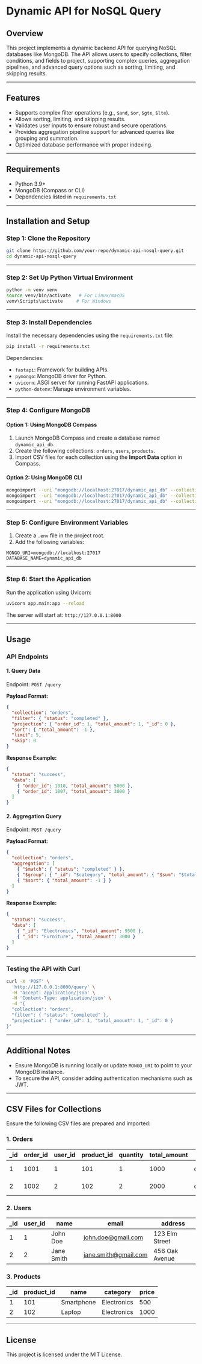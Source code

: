 # Dynamic API for NoSQL Query

## Overview
This project implements a dynamic backend API for querying NoSQL databases like MongoDB. The API allows users to specify collections, filter conditions, and fields to project, supporting complex queries, aggregation pipelines, and advanced query options such as sorting, limiting, and skipping results.

---

## Features
- Supports complex filter operations (e.g., `$and`, `$or`, `$gte`, `$lte`).
- Allows sorting, limiting, and skipping results.
- Validates user inputs to ensure robust and secure operations.
- Provides aggregation pipeline support for advanced queries like grouping and summation.
- Optimized database performance with proper indexing.

---

## Requirements
- Python 3.9+
- MongoDB (Compass or CLI)
- Dependencies listed in `requirements.txt`

---

## Installation and Setup

### **Step 1: Clone the Repository**
```bash
git clone https://github.com/your-repo/dynamic-api-nosql-query.git
cd dynamic-api-nosql-query
```

---

### **Step 2: Set Up Python Virtual Environment**
```bash
python -m venv venv
source venv/bin/activate   # For Linux/macOS
venv\Scripts\activate     # For Windows
```

---

### **Step 3: Install Dependencies**
Install the necessary dependencies using the `requirements.txt` file:
```bash
pip install -r requirements.txt
```

Dependencies:
- `fastapi`: Framework for building APIs.
- `pymongo`: MongoDB driver for Python.
- `uvicorn`: ASGI server for running FastAPI applications.
- `python-dotenv`: Manage environment variables.

---

### **Step 4: Configure MongoDB**

#### **Option 1: Using MongoDB Compass**
1. Launch MongoDB Compass and create a database named `dynamic_api_db`.
2. Create the following collections: `orders`, `users`, `products`.
3. Import CSV files for each collection using the **Import Data** option in Compass.

#### **Option 2: Using MongoDB CLI**
```bash
mongoimport --uri "mongodb://localhost:27017/dynamic_api_db" --collection orders --type csv --headerline --file orders.csv
mongoimport --uri "mongodb://localhost:27017/dynamic_api_db" --collection users --type csv --headerline --file users.csv
mongoimport --uri "mongodb://localhost:27017/dynamic_api_db" --collection products --type csv --headerline --file products.csv
```

---

### **Step 5: Configure Environment Variables**
1. Create a `.env` file in the project root.
2. Add the following variables:
```env
MONGO_URI=mongodb://localhost:27017
DATABASE_NAME=dynamic_api_db
```

---

### **Step 6: Start the Application**
Run the application using Uvicorn:
```bash
uvicorn app.main:app --reload
```

The server will start at: `http://127.0.0.1:8000`

---

## Usage

### **API Endpoints**

#### **1. Query Data**
Endpoint: `POST /query`

**Payload Format:**
```json
{
  "collection": "orders",
  "filter": { "status": "completed" },
  "projection": { "order_id": 1, "total_amount": 1, "_id": 0 },
  "sort": { "total_amount": -1 },
  "limit": 5,
  "skip": 0
}
```

**Response Example:**
```json
{
  "status": "success",
  "data": [
    { "order_id": 1010, "total_amount": 5000 },
    { "order_id": 1007, "total_amount": 3000 }
  ]
}
```

#### **2. Aggregation Query**
Endpoint: `POST /query`

**Payload Format:**
```json
{
  "collection": "orders",
  "aggregation": [
    { "$match": { "status": "completed" } },
    { "$group": { "_id": "$category", "total_amount": { "$sum": "$total_amount" } } },
    { "$sort": { "total_amount": -1 } }
  ]
}
```

**Response Example:**
```json
{
  "status": "success",
  "data": [
    { "_id": "Electronics", "total_amount": 9500 },
    { "_id": "Furniture", "total_amount": 3000 }
  ]
}
```

---

### **Testing the API with Curl**
```bash
curl -X 'POST' \
  'http://127.0.0.1:8000/query' \
  -H 'accept: application/json' \
  -H 'Content-Type: application/json' \
  -d '{
  "collection": "orders",
  "filter": { "status": "completed" },
  "projection": { "order_id": 1, "total_amount": 1, "_id": 0 }
}'
```

---

## Additional Notes
- Ensure MongoDB is running locally or update `MONGO_URI` to point to your MongoDB instance.
- To secure the API, consider adding authentication mechanisms such as JWT.

---

## CSV Files for Collections
Ensure the following CSV files are prepared and imported:

### **1. Orders**
| _id | order_id | user_id | product_id | quantity | total_amount | status     | category           | order_date             |
|-----|----------|---------|------------|----------|--------------|------------|--------------------|------------------------|
| 1   | 1001     | 1       | 101        | 1        | 1000         | completed  | Electronics        | 2023-12-01T00:00:00Z  |
| 2   | 1002     | 2       | 102        | 2        | 2000         | completed  | Electronics        | 2023-12-02T00:00:00Z  |

### **2. Users**
| _id | user_id | name       | email              | address         |
|-----|---------|------------|--------------------|-----------------|
| 1   | 1       | John Doe   | john.doe@gmail.com | 123 Elm Street  |
| 2   | 2       | Jane Smith | jane.smith@gmail.com| 456 Oak Avenue |

### **3. Products**
| _id | product_id | name            | category     | price |
|-----|------------|-----------------|--------------|-------|
| 1   | 101        | Smartphone      | Electronics  | 500   |
| 2   | 102        | Laptop          | Electronics  | 1000  |

---

## License
This project is licensed under the MIT License.

